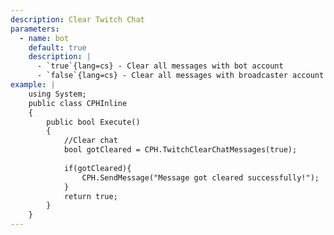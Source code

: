 ```yaml
---
description: Clear Twitch Chat
parameters:
  - name: bot
    default: true
    description: |
      - `true`{lang=cs} - Clear all messages with bot account
      - `false`{lang=cs} - Clear all messages with broadcaster account
example: |
    using System;
    public class CPHInline
    {
        public bool Execute()
        {
            //Clear chat
            bool gotCleared = CPH.TwitchClearChatMessages(true);
            
            if(gotCleared){
                CPH.SendMessage("Message got cleared successfully!");
            }
            return true;
        }
    }
---
```

